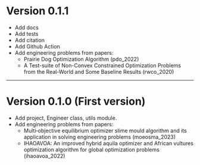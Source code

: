 
# Version 0.1.1

+ Add docs
+ Add tests
+ Add citation
+ Add Github Action
+ Add engineering problems from papers:
  + Prairie Dog Optimization Algorithm (pdo_2022)
  + A Test-suite of Non-Convex Constrained Optimization Problems from the Real-World and Some Baseline Results (rwco_2020)


---------------------------------------------------------------------

# Version 0.1.0 (First version)

+ Add project, Engineer class, utils module.
+ Add engineering problems from papers:
  + Multi‑objective equilibrium optimizer slime mould algorithm and its application in solving engineering problems (moeosma_2023)
  + IHAOAVOA: An improved hybrid aquila optimizer and African vultures optimization algorithm for global optimization problems (ihaoavoa_2022)

